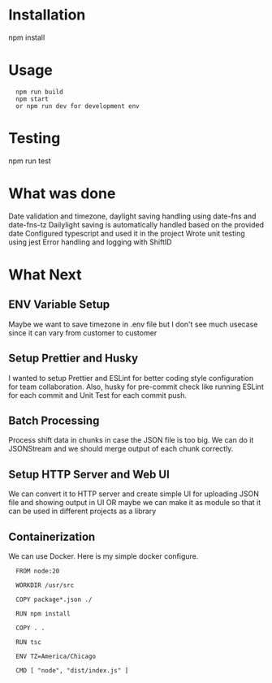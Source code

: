 # Installation
  npm install
# Usage
  ```
    npm run build
    npm start
    or npm run dev for development env
  ```
# Testing
  npm run test
# What was done
  Date validation and timezone, daylight saving handling using date-fns and date-fns-tz
    Dailylight saving is automatically handled based on the provided date
  Configured typescript and used it in the project
  Wrote unit testing using jest
  Error handling and logging with ShiftID
# What Next
## ENV Variable Setup
  Maybe we want to save timezone in .env file but I don't see much usecase since it can vary from customer to customer
## Setup Prettier and Husky
  I wanted to setup Prettier and ESLint for better coding style configuration for team collaboration.
  Also, husky for pre-commit check like running ESLint for each commit and Unit Test for each commit push.
## Batch Processing
  Process shift data in chunks in case the JSON file is too big. 
  We can do it JSONStream and we should merge output of each chunk correctly.
## Setup HTTP Server and Web UI
  We can convert it to HTTP server and create simple UI for uploading JSON file and showing output in UI
  OR maybe we can make it as module so that it can be used in different projects as a library
## Containerization
  We can use Docker. Here is my simple docker configure.
  ```
    FROM node:20

    WORKDIR /usr/src

    COPY package*.json ./

    RUN npm install

    COPY . .

    RUN tsc

    ENV TZ=America/Chicago

    CMD [ "node", "dist/index.js" ]
  ```
